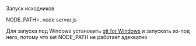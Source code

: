 Запуск исходников

NODE_PATH=. node server.js

Для запуска под Windows установить [git for Windows](https://git-scm.com/download/win) и запускать из-под него, потому что set NODE_PATH не работает адекватно 
